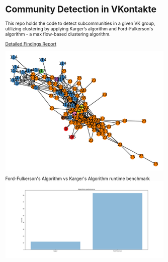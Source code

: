 # Community Detection in VKontakte
This repo holds the code to detect subcommunities in a given VK group, utilizing clustering by applying Karger’s algorithm and Ford-Fulkerson's algorithm - a max flow-based clustering algorithm.<br>

<a href="https://github.com/onlinex/Community-detection-in-VK/blob/master/DescriptionPDF.pdf">Detailed Findings Report</a>

<img src="https://github.com/onlinex/Community-detection-in-VK/blob/master/graph.png">

Ford-Fulkerson's Algorithm vs Karger's Algorithm runtime benchmark
<img src="https://github.com/onlinex/Community-detection-in-VK/blob/master/performance.png">
